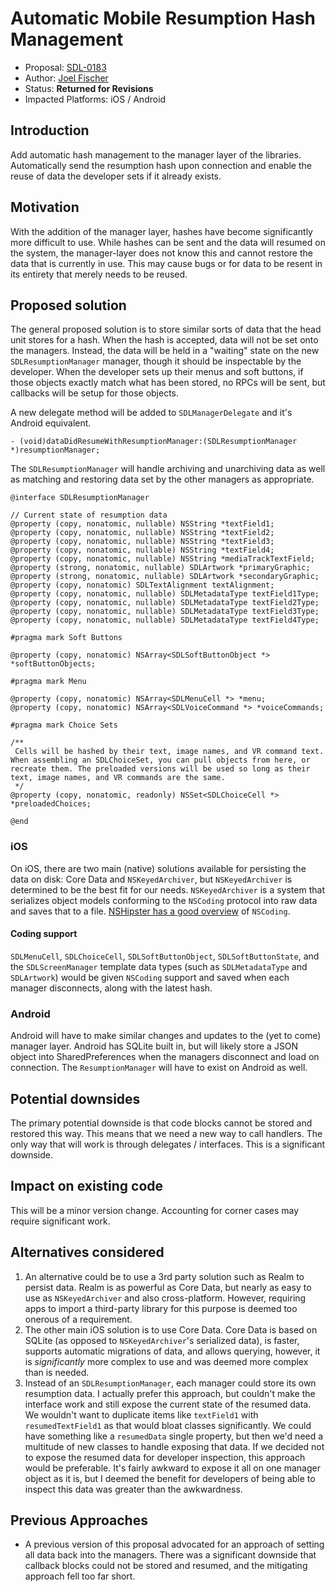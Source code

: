 # Automatic Mobile Resumption Hash Management

* Proposal: [SDL-0183](0183-mobile-hash-managment.md)
* Author: [Joel Fischer](https://github.com/joeljfischer)
* Status: **Returned for Revisions**
* Impacted Platforms: iOS / Android

## Introduction

Add automatic hash management to the manager layer of the libraries. Automatically send the resumption hash upon connection and enable the reuse of data the developer sets if it already exists.

## Motivation

With the addition of the manager layer, hashes have become significantly more difficult to use. While hashes can be sent and the data will resumed on the system, the manager-layer does not know this and cannot restore the data that is currently in use. This may cause bugs or for data to be resent in its entirety that merely needs to be reused.

## Proposed solution

The general proposed solution is to store similar sorts of data that the head unit stores for a hash. When the hash is accepted, data will not be set onto the managers. Instead, the data will be held in a "waiting" state on the new `SDLResumptionManager` manager, though it should be inspectable by the developer. When the developer sets up their menus and soft buttons, if those objects exactly match what has been stored, no RPCs will be sent, but callbacks will be setup for those objects.

A new delegate method will be added to `SDLManagerDelegate` and it's Android equivalent.

```objc
- (void)dataDidResumeWithResumptionManager:(SDLResumptionManager *)resumptionManager;
```

The `SDLResumptionManager` will handle archiving and unarchiving data as well as matching and restoring data set by the other managers as appropriate.

```objc
@interface SDLResumptionManager

// Current state of resumption data
@property (copy, nonatomic, nullable) NSString *textField1;
@property (copy, nonatomic, nullable) NSString *textField2;
@property (copy, nonatomic, nullable) NSString *textField3;
@property (copy, nonatomic, nullable) NSString *textField4;
@property (copy, nonatomic, nullable) NSString *mediaTrackTextField;
@property (strong, nonatomic, nullable) SDLArtwork *primaryGraphic;
@property (strong, nonatomic, nullable) SDLArtwork *secondaryGraphic;
@property (copy, nonatomic) SDLTextAlignment textAlignment;
@property (copy, nonatomic, nullable) SDLMetadataType textField1Type;
@property (copy, nonatomic, nullable) SDLMetadataType textField2Type;
@property (copy, nonatomic, nullable) SDLMetadataType textField3Type;
@property (copy, nonatomic, nullable) SDLMetadataType textField4Type;

#pragma mark Soft Buttons

@property (copy, nonatomic) NSArray<SDLSoftButtonObject *> *softButtonObjects;

#pragma mark Menu

@property (copy, nonatomic) NSArray<SDLMenuCell *> *menu;
@property (copy, nonatomic) NSArray<SDLVoiceCommand *> *voiceCommands;

#pragma mark Choice Sets

/**
 Cells will be hashed by their text, image names, and VR command text. When assembling an SDLChoiceSet, you can pull objects from here, or recreate them. The preloaded versions will be used so long as their text, image names, and VR commands are the same.
 */
@property (copy, nonatomic, readonly) NSSet<SDLChoiceCell *> *preloadedChoices;

@end
```

### iOS

On iOS, there are two main (native) solutions available for persisting the data on disk: Core Data and `NSKeyedArchiver`, but `NSKeyedArchiver` is determined to be the best fit for our needs. `NSKeyedArchiver` is a system that serializes object models conforming to the `NSCoding` protocol into raw data and saves that to a file. [NSHipster has a good overview](http://nshipster.com/nscoding/) of `NSCoding`.

#### Coding support

`SDLMenuCell`, `SDLChoiceCell`, `SDLSoftButtonObject`, `SDLSoftButtonState`, and the `SDLScreenManager` template data types (such as `SDLMetadataType` and `SDLArtwork`) would be given `NSCoding` support and saved when each manager disconnects, along with the latest hash.

### Android

Android will have to make similar changes and updates to the (yet to come) manager layer. Android has SQLite built in, but will likely store a JSON object into SharedPreferences when the managers disconnect and load on connection. The `ResumptionManager` will have to exist on Android as well.

## Potential downsides

The primary potential downside is that code blocks cannot be stored and restored this way. This means that we need a new way to call handlers. The only way that will work is through delegates / interfaces. This is a significant downside.

## Impact on existing code

This will be a minor version change. Accounting for corner cases may require significant work.

## Alternatives considered

1. An alternative could be to use a 3rd party solution such as Realm to persist data. Realm is as powerful as Core Data, but nearly as easy to use as `NSKeyedArchiver` and also cross-platform. However, requiring apps to import a third-party library for this purpose is deemed too onerous of a requirement.
2. The other main iOS solution is to use Core Data. Core Data is based on SQLite (as opposed to `NSKeyedArchiver`'s serialized data), is faster, supports automatic migrations of data, and allows querying, however, it is *significantly* more complex to use and was deemed more complex than is needed.
3. Instead of an `SDLResumptionManager`, each manager could store its own resumption data. I actually prefer this approach, but couldn't make the interface work and still expose the current state of the resumed data. We wouldn't want to duplicate items like `textField1` with `resumedTextField1` as that would bloat classes significantly. We could have something like a `resumedData` single property, but then we'd need a multitude of new classes to handle exposing that data. If we decided not to expose the resumed data for developer inspection, this approach would be preferable. It's fairly awkward to expose it all on one manager object as it is, but I deemed the benefit for developers of being able to inspect this data was greater than the awkwardness.

## Previous Approaches

* A previous version of this proposal advocated for an approach of setting all data back into the managers. There was a significant downside that callback blocks could not be stored and resumed, and the mitigating approach fell too far short.
